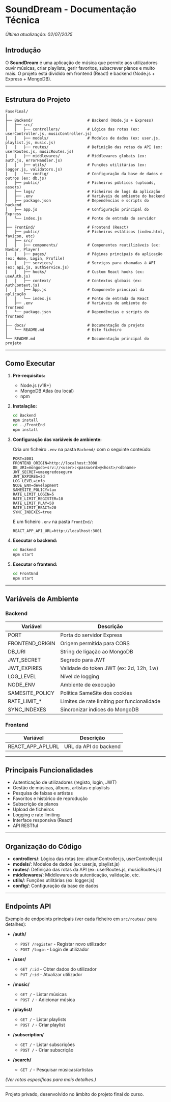 # SoundDream - Documentação Técnica
*Última atualização: 02/07/2025*

## Introdução

O **SoundDream** é uma aplicação de música que permite aos utilizadores ouvir músicas, criar playlists, gerir favoritos, subscrever planos e muito mais. O projeto está dividido em frontend (React) e backend (Node.js + Express + MongoDB).

---

## Estrutura do Projeto

```
FaseFinal/
│
├── Backend/                        # Backend (Node.js + Express)
│   ├── src/
│   │   ├── controllers/            # Lógica das rotas (ex: userController.js, musicController.js)
│   │   ├── models/                 # Modelos de dados (ex: user.js, playlist.js, music.js)
│   │   ├── routes/                 # Definição das rotas da API (ex: userRoutes.js, musicRoutes.js)
│   │   ├── middlewares/            # Middlewares globais (ex: auth.js, errorHandler.js)
│   │   ├── utils/                  # Funções utilitárias (ex: logger.js, validators.js)
│   │   └── config/                 # Configuração da base de dados e outros (ex: db.js)
│   ├── public/                     # Ficheiros públicos (uploads, assets)
│   ├── logs/                       # Ficheiros de logs da aplicação
│   ├── .env                        # Variáveis de ambiente do backend
│   ├── package.json                # Dependências e scripts do backend
│   ├── app.js                      # Configuração principal do Express
│   └── index.js                    # Ponto de entrada do servidor
│
├── FrontEnd/                       # Frontend (React)
│   ├── public/                     # Ficheiros estáticos (index.html, favicon, etc)
│   ├── src/
│   │   ├── components/             # Componentes reutilizáveis (ex: Navbar, Player)
│   │   ├── pages/                  # Páginas principais da aplicação (ex: Home, Login, Profile)
│   │   ├── services/               # Serviços para chamadas à API (ex: api.js, authService.js)
│   │   ├── hooks/                  # Custom React hooks (ex: useAuth.js)
│   │   ├── context/                # Contextos globais (ex: AuthContext.js)
│   │   ├── App.js                  # Componente principal da aplicação
│   │   └── index.js                # Ponto de entrada do React
│   ├── .env                        # Variáveis de ambiente do frontend
│   └── package.json                # Dependências e scripts do frontend
│
├── docs/                           # Documentação do projeto
│   └── README.md                   # Este ficheiro
│
└── README.md                       # Documentação principal do projeto
```

---

## Como Executar

1. **Pré-requisitos:**
   - Node.js (v18+)
   - MongoDB Atlas (ou local)
   - npm

2. **Instalação:**

   ```bash
   cd Backend
   npm install
   cd ../FrontEnd
   npm install
   ```

3. **Configuração das variáveis de ambiente:**

   Cria um ficheiro `.env` na pasta `Backend/` com o seguinte conteúdo:

   ```
   PORT=3001
   FRONTEND_ORIGIN=http://localhost:3000
   DB_URI=mongodb+srv://<user>:<password>@<host>/<dbname>
   JWT_SECRET=umsegredoseguro
   JWT_EXPIRES=2d
   LOG_LEVEL=info
   NODE_ENV=development
   SAMESITE_POLICY=lax
   RATE_LIMIT_LOGIN=5
   RATE_LIMIT_REGISTER=10
   RATE_LIMIT_PLAY=50
   RATE_LIMIT_REACT=20
   SYNC_INDEXES=true
   ```

   E um ficheiro `.env` na pasta `FrontEnd/`:

   ```
   REACT_APP_API_URL=http://localhost:3001
   ```

4. **Executar o backend:**

   ```bash
   cd Backend
   npm start
   ```

5. **Executar o frontend:**

   ```bash
   cd FrontEnd
   npm start
   ```

---

## Variáveis de Ambiente

### Backend

| Variável           | Descrição                                 |
|--------------------|-------------------------------------------|
| PORT               | Porta do servidor Express                 |
| FRONTEND_ORIGIN    | Origem permitida para CORS                |
| DB_URI             | String de ligação ao MongoDB              |
| JWT_SECRET         | Segredo para JWT                          |
| JWT_EXPIRES        | Validade do token JWT (ex: 2d, 12h, 1w)   |
| LOG_LEVEL          | Nível de logging                          |
| NODE_ENV           | Ambiente de execução                      |
| SAMESITE_POLICY    | Política SameSite dos cookies             |
| RATE_LIMIT_*       | Limites de rate limiting por funcionalidade|
| SYNC_INDEXES       | Sincronizar índices do MongoDB            |

### Frontend

| Variável              | Descrição                        |
|-----------------------|----------------------------------|
| REACT_APP_API_URL     | URL da API do backend            |

---

## Principais Funcionalidades

- Autenticação de utilizadores (registo, login, JWT)
- Gestão de músicas, álbuns, artistas e playlists
- Pesquisa de faixas e artistas
- Favoritos e histórico de reprodução
- Subscrição de planos
- Upload de ficheiros
- Logging e rate limiting
- Interface responsiva (React)
- API RESTful

---

## Organização do Código

- **controllers/**: Lógica das rotas (ex: albumController.js, userController.js)
- **models/**: Modelos de dados (ex: user.js, playlist.js)
- **routes/**: Definição das rotas da API (ex: userRoutes.js, musicRoutes.js)
- **middlewares/**: Middlewares de autenticação, validação, etc.
- **utils/**: Funções utilitárias (ex: logger.js)
- **config/**: Configuração da base de dados

---

## Endpoints API

Exemplo de endpoints principais (ver cada ficheiro em `src/routes/` para detalhes):

- **/auth/**
  - `POST /register` - Registar novo utilizador
  - `POST /login` - Login de utilizador

- **/user/**
  - `GET /:id` - Obter dados do utilizador
  - `PUT /:id` - Atualizar utilizador

- **/music/**
  - `GET /` - Listar músicas
  - `POST /` - Adicionar música

- **/playlist/**
  - `GET /` - Listar playlists
  - `POST /` - Criar playlist

- **/subscription/**
  - `GET /` - Listar subscrições
  - `POST /` - Criar subscrição

- **/search/**
  - `GET /` - Pesquisar músicas/artistas

*(Ver rotas específicas para mais detalhes.)*

---

Projeto privado, desenvolvido no âmbito do projeto final do curso.

